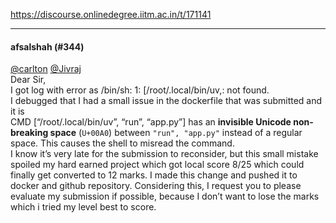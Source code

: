 https://discourse.onlinedegree.iitm.ac.in/t/171141

</p><hr>

<h4>afsalshah (#344)</h4>
<p><a class="mention" href="/u/carlton">@carlton</a> <a class="mention" href="/u/jivraj">@Jivraj</a><br/>
Dear Sir,<br/>
I got log with error as /bin/sh: 1: [/root/.local/bin/uv,: not found.<br/>
I debugged that I had a small issue in the dockerfile that was submitted and it is<br/>
CMD [“/root/.local/bin/uv”, “run”, “app.py”]  has an <strong>invisible Unicode non-breaking space</strong> (<code>U+00A0</code>) between <code>"run", "app.py"</code> instead of a regular space. This causes the shell to misread the command.<br/>
I know it’s very late for the submission to reconsider, but this small mistake spoiled my hard earned project which got local score 8/25 which could finally get converted to 12 marks. I made this change and pushed it to docker and github repository. Considering this, I request you to please evaluate my submission if possible, because I don’t want to lose the marks which i tried my level best to score.